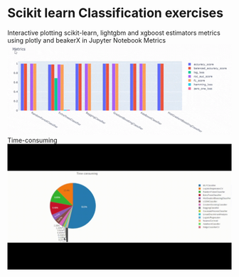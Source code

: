 # Scikit learn Classification exercises
 Interactive plotting scikit-learn, lightgbm and xgboost estimators metrics using plotly and beakerX in Jupyter Notebook
 Metrics
 ![](Metrics.gif)
 Time-consuming
 ![](Time-consuming.gif)
